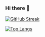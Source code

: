 ### Hi there 👋

[![GitHub Streak](http://github-readme-streak-stats.herokuapp.com?user=xenia155)](https://git.io/streak-stats)

[![Top Langs](https://github-readme-stats.vercel.app/api/top-langs/?username=xenia155&layout=compact)](https://github.com/anuraghazra/github-readme-stats)


<!--
**xenia155/xenia155** is a ✨ _special_ ✨ repository because its `README.md` (this file) appears on your GitHub profile.

Here are some ideas to get you started:

- 🔭 I’m currently working on ...
- 🌱 I’m currently learning 
- 🤔 I’m looking for help with ...
- 💬 Ask me about ...
- 📫 How to reach me: ...
- 😄 Pronouns: ...
- ⚡ Fun fact: ...
-->
